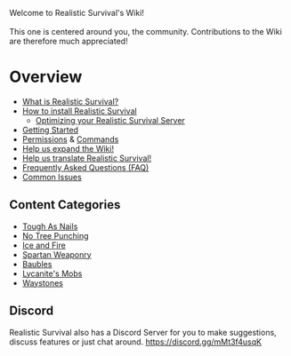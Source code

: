 Welcome to Realistic Survival's Wiki!<br><br>
This one is centered around you, the community.
Contributions to the Wiki are therefore much appreciated!

# Overview
* [What is Realistic Survival?](https://github.com/ValMobile/RealisticSurvival/wiki/Realistic-Survival-in-a-nutshell)
* [How to install Realistic Survival](https://github.com/ValMobile/RealisticSurvival/wiki/Installing-Realistic-Survival)
  * [Optimizing your Realistic Survival Server](https://github.com/ValMobile/RealisticSurvival/wiki/Server-Optimizations)
* [Getting Started](https://github.com/ValMobile/RealisticSurvival/wiki/Getting-Started)
* [Permissions](https://github.com/ValMobile/RealisticSurvival/wiki/Permissions) & [Commands](https://github.com/ValMobile/RealisticSurvival/wiki/Commands)
* [Help us expand the Wiki!](https://github.com/ValMobile/RealisticSurvival/wiki/Expanding-the-Wiki)
* [Help us translate Realistic Survival!](https://github.com/ValMobile/RealisticSurvival/wiki/Translating-Realistic-Survival)
* [Frequently Asked Questions (FAQ)](https://github.com/ValMobile/RealisticSurvival/wiki/FAQ)
* [Common Issues](https://github.com/ValMobile/RealisticSurvival/wiki/Common-Issues)

## Content Categories
* [Tough As Nails](https://github.com/ValMobile/RealisticSurvival/wiki/Tough-as-Nails)
* [No Tree Punching](https://github.com/ValMobile/RealisticSurvival/wiki/No-Tree-Punching)
* [Ice and Fire](https://github.com/ValMobile/RealisticSurvival/wiki/Ice-and-Fire)
* [Spartan Weaponry](https://github.com/ValMobile/RealisticSurvival/wiki/Spartan-Weaponry)
* [Baubles](https://github.com/ValMobile/RealisticSurvival/wiki/Baubles)
* [Lycanite's Mobs](https://github.com/ValMobile/RealisticSurvival/wiki/Lycanites-Mobs)
* [Waystones](https://github.com/ValMobile/RealisticSurvival/wiki/Waystones)

## Discord
Realistic Survival also has a Discord Server for you to make suggestions, discuss features or just chat around.
https://discord.gg/mMt3f4usqK
